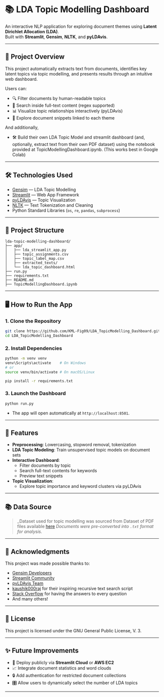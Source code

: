 # 📚 LDA Topic Modelling Dashboard

An interactive NLP application for exploring document themes using **Latent Dirichlet Allocation (LDA)**.  
Built with **Streamlit**, **Gensim**, **NLTK**, and **pyLDAvis**.

---

## 🚀 Project Overview

This project automatically extracts text from documents, identifies key latent topics via topic modelling, and presents results through an intuitive web dashboard.

Users can:

- 🔍 Filter documents by human-readable topics
- 📂 Search inside full-text content (regex supported)
- 📊 Visualize topic relationships interactively (pyLDAvis)
- 📝 Explore document snippets linked to each theme

And additionally,

- 🛠 Build their own LDA Topic Model and streamlit dashboard (and, optionally, extract text from their own PDF dataset) using the notebook provided at TopicModellingDashboard.ipynb. (This works best in Google Colab)

---

## 🛠 Technologies Used

- [Gensim](https://radimrehurek.com/gensim/) — LDA Topic Modelling
- [Streamlit](https://streamlit.io/) — Web App Framework
- [pyLDAvis](https://github.com/bmabey/pyLDAvis) — Topic Visualization
- [NLTK](https://www.nltk.org/) — Text Tokenization and Cleaning
- Python Standard Libraries (`os`, `re`, `pandas`, `subprocess`)

---

## 📂 Project Structure

```
lda-topic-modelling-dashboard/
├── app/
│   ├── lda_streamlit_app.py
│   ├── topic_assignments.csv
│   ├── topic_label_map.csv
│   ├── extracted_texts/
│   └── lda_topic_dashboard.html
├── run.py
├── requirements.txt
├── README.md
├── TopicModellingDashboard.ipynb

```

---

## 🖥️ How to Run the App

### 1. Clone the Repository

```bash
git clone https://github.com/KML-Fig09/LDA_TopicModelling_Dashboard.git
cd LDA_TopicModelling_Dashboard
```

### 2. Install Dependencies

```bash
python -m venv venv
venv\Scripts\activate    # On Windows
# or
source venv/bin/activate # On macOS/Linux

pip install -r requirements.txt
```

### 3. Launch the Dashboard

```bash
python run.py
```

- The app will open automatically at `http://localhost:8501`.

---

## 🎨 Features

- **Preprocessing**: Lowercasing, stopword removal, tokenization
- **LDA Topic Modeling**: Train unsupervised topic models on document sets
- **Interactive Dashboard**: 
  - Filter documents by topic
  - Search full-text contents for keywords
  - Preview text snippets
- **Topic Visualization**:
  - Explore topic importance and keyword clusters via pyLDAvis

---

## 📚 Data Source

> _Dataset used for topic modelling was sourced from Dataset of PDF files available [here](https://www.kaggle.com/datasets/manisha717/dataset-of-pdf-files?resource=download)
> _Documents were pre-converted into `.txt` format for analysis._

---

## 🙏 Acknowledgments

This project was made possible thanks to:

- [Gensim Developers](https://radimrehurek.com/gensim/)
- [Streamlit Community](https://discuss.streamlit.io/)
- [pyLDAvis Team](https://github.com/bmabey/pyLDAvis)
- [kaushik000raj](https://github.com/kaushik000raj) for their inspiring recursive text search script
- [Stack Overflow](https://stackoverflow.com/) for having the answers to every question
- And many others!

---

## 📃 License

This project is licensed under the GNU General Public License, V. 3.

---

## ✨ Future Improvements

- 🔧 Deploy publicly via **Streamlit Cloud** or **AWS EC2**
- 📈 Integrate document statistics and word clouds
- 🔒 Add authentication for restricted document collections
- 🎛️ Allow users to dynamically select the number of LDA topics

---



